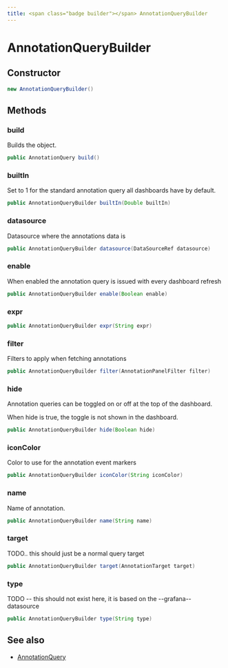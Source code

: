 ```yaml
---
title: <span class="badge builder"></span> AnnotationQueryBuilder
---
```

# <span class="badge builder"></span> AnnotationQueryBuilder

## Constructor

```java
new AnnotationQueryBuilder()
```
## Methods

### <span class="badge object-method"></span> build

Builds the object.

```java
public AnnotationQuery build()
```

### <span class="badge object-method"></span> builtIn

Set to 1 for the standard annotation query all dashboards have by default.

```java
public AnnotationQueryBuilder builtIn(Double builtIn)
```

### <span class="badge object-method"></span> datasource

Datasource where the annotations data is

```java
public AnnotationQueryBuilder datasource(DataSourceRef datasource)
```

### <span class="badge object-method"></span> enable

When enabled the annotation query is issued with every dashboard refresh

```java
public AnnotationQueryBuilder enable(Boolean enable)
```

### <span class="badge object-method"></span> expr

```java
public AnnotationQueryBuilder expr(String expr)
```

### <span class="badge object-method"></span> filter

Filters to apply when fetching annotations

```java
public AnnotationQueryBuilder filter(AnnotationPanelFilter filter)
```

### <span class="badge object-method"></span> hide

Annotation queries can be toggled on or off at the top of the dashboard.

When hide is true, the toggle is not shown in the dashboard.

```java
public AnnotationQueryBuilder hide(Boolean hide)
```

### <span class="badge object-method"></span> iconColor

Color to use for the annotation event markers

```java
public AnnotationQueryBuilder iconColor(String iconColor)
```

### <span class="badge object-method"></span> name

Name of annotation.

```java
public AnnotationQueryBuilder name(String name)
```

### <span class="badge object-method"></span> target

TODO.. this should just be a normal query target

```java
public AnnotationQueryBuilder target(AnnotationTarget target)
```

### <span class="badge object-method"></span> type

TODO -- this should not exist here, it is based on the --grafana-- datasource

```java
public AnnotationQueryBuilder type(String type)
```

## See also

 * <span class="badge object-type-class"></span> [AnnotationQuery](./object-AnnotationQuery.md)
